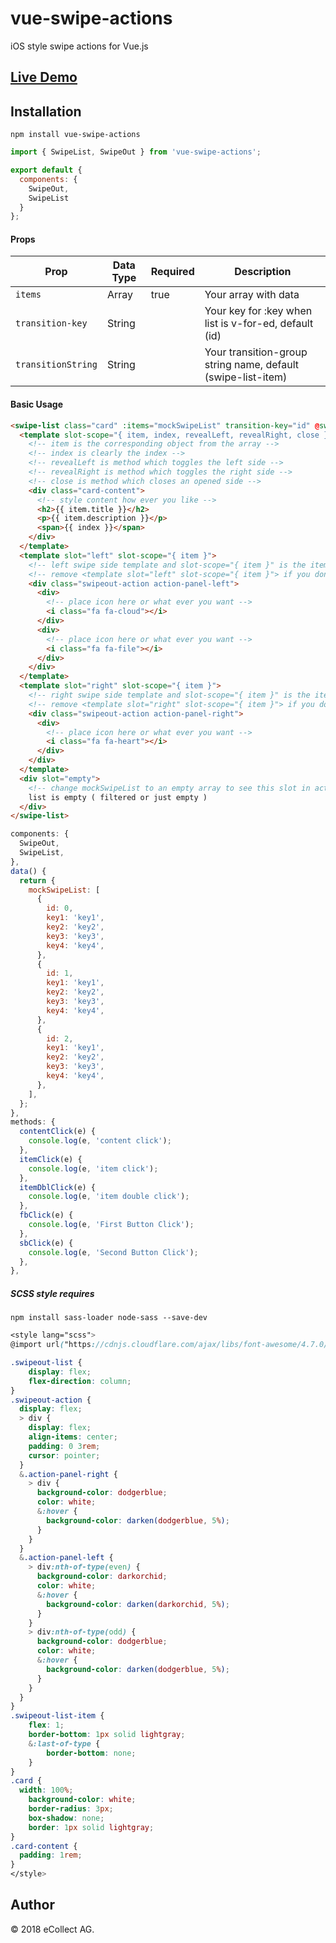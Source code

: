 # vue-swipe-actions

iOS style swipe actions for Vue.js

## [Live Demo](https://ecollect.github.io/vue-swipe-actions/)

## Installation

```
npm install vue-swipe-actions
```


```js
import { SwipeList, SwipeOut } from 'vue-swipe-actions';

export default {
  components: {
    SwipeOut,
    SwipeList
  }
};
```

#### Props

| Prop    | Data Type | Required | Description        |
| ------- | --------- | -------- | ------------------ |
| `items`   | Array    | true     | Your array with data      |
| `transition-key` | String    |          | Your key for :key when list is v-for-ed, default (id)|
| `transitionString` | String    |          | Your transition-group string name, default (swipe-list-item)  |

#### Basic Usage

```html
<swipe-list class="card" :items="mockSwipeList" transition-key="id" @swipeout:contentclick="contentClick" @swipeout:click="itemClick" @swipeout:doubleclick="itemDblClick">
  <template slot-scope="{ item, index, revealLeft, revealRight, close }">
    <!-- item is the corresponding object from the array -->
    <!-- index is clearly the index -->
    <!-- revealLeft is method which toggles the left side -->
    <!-- revealRight is method which toggles the right side -->
    <!-- close is method which closes an opened side -->
    <div class="card-content">
      <!-- style content how ever you like -->
      <h2>{{ item.title }}</h2>
      <p>{{ item.description }}</p>
      <span>{{ index }}</span>
    </div>
  </template>
  <template slot="left" slot-scope="{ item }">
    <!-- left swipe side template and slot-scope="{ item }" is the item clearly -->
    <!-- remove <template slot="left" slot-scope="{ item }"> if you dont wanna have left swipe side  -->
    <div class="swipeout-action action-panel-left">
      <div>
        <!-- place icon here or what ever you want -->
        <i class="fa fa-cloud"></i>
      </div>
      <div>
        <!-- place icon here or what ever you want -->
        <i class="fa fa-file"></i>
      </div>
    </div>
  </template>
  <template slot="right" slot-scope="{ item }">
    <!-- right swipe side template and slot-scope="{ item }" is the item clearly -->
    <!-- remove <template slot="right" slot-scope="{ item }"> if you dont wanna have right swipe side  -->
    <div class="swipeout-action action-panel-right">
      <div>
        <!-- place icon here or what ever you want -->
        <i class="fa fa-heart"></i>
      </div>
    </div>
  </template>
  <div slot="empty">
    <!-- change mockSwipeList to an empty array to see this slot in action  -->
    list is empty ( filtered or just empty )
  </div>
</swipe-list>
```

```js
components: {
  SwipeOut,
  SwipeList,
},
data() {
  return {
    mockSwipeList: [
      {
        id: 0,
        key1: 'key1',
        key2: 'key2',
        key3: 'key3',
        key4: 'key4',
      },
      {
        id: 1,
        key1: 'key1',
        key2: 'key2',
        key3: 'key3',
        key4: 'key4',
      },
      {
        id: 2,
        key1: 'key1',
        key2: 'key2',
        key3: 'key3',
        key4: 'key4',
      },
    ],
  };
},
methods: {
  contentClick(e) {
    console.log(e, 'content click');
  },
  itemClick(e) {
    console.log(e, 'item click');
  },
  itemDblClick(e) {
    console.log(e, 'item double click');
  },
  fbClick(e) {
    console.log(e, 'First Button Click');
  },
  sbClick(e) {
    console.log(e, 'Second Button Click');
  },
},
```

##### SCSS style requires
```npm install sass-loader node-sass --save-dev```


```scss
<style lang="scss">
@import url("https://cdnjs.cloudflare.com/ajax/libs/font-awesome/4.7.0/css/font-awesome.min.css");

.swipeout-list {
	display: flex;
	flex-direction: column;
}
.swipeout-action {
  display: flex;
  > div {
    display: flex;
    align-items: center;
    padding: 0 3rem;
    cursor: pointer;
  }
  &.action-panel-right {
    > div {
      background-color: dodgerblue;
      color: white;
      &:hover {
        background-color: darken(dodgerblue, 5%);
      }
    }
  }
  &.action-panel-left {
    > div:nth-of-type(even) {
      background-color: darkorchid;
      color: white;
      &:hover {
        background-color: darken(darkorchid, 5%);
      }
    }
    > div:nth-of-type(odd) {
      background-color: dodgerblue;
      color: white;
      &:hover {
        background-color: darken(dodgerblue, 5%);
      }
    }
  }
}
.swipeout-list-item {
	flex: 1;
	border-bottom: 1px solid lightgray;
	&:last-of-type {
		border-bottom: none;
	}
}
.card {
  width: 100%;
	background-color: white;
	border-radius: 3px;
	box-shadow: none;
	border: 1px solid lightgray;
}
.card-content {
  padding: 1rem;
}
</style>
```
## Author

&#169; 2018 eCollect AG.
